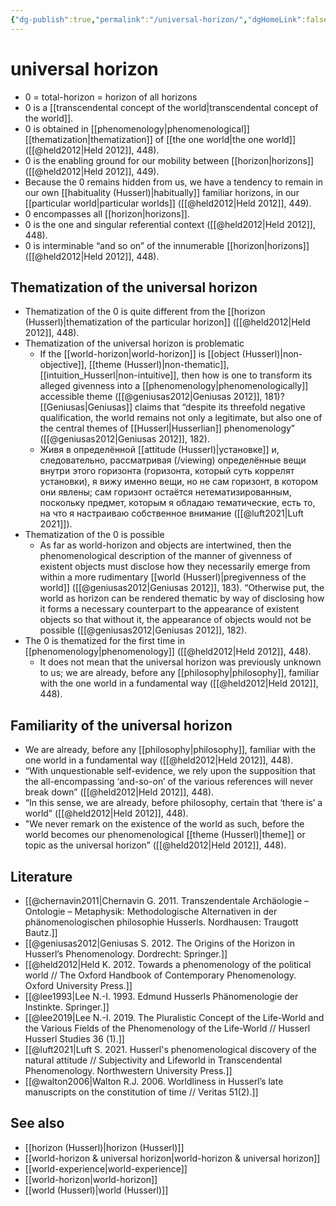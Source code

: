 ```yaml
---
{"dg-publish":true,"permalink":"/universal-horizon/","dgHomeLink":false,"dgPassFrontmatter":false}
---
```


# universal horizon
- 0 = total-horizon = horizon of all horizons
- 0 is a [[transcendental concept of the world|transcendental concept of the world]].
- 0 is obtained in [[phenomenology|phenomenological]] [[thematization|thematization]] of [[the one world|the one world]] ([[@held2012|Held 2012]], 448).
- 0 is the enabling ground for our mobility between [[horizon|horizons]] ([[@held2012|Held 2012]], 449).
- Because the 0 remains hidden from us, we have a tendency to remain in our own [[habituality (Husserl)|habitually]] familiar horizons, in our [[particular world|particular worlds]] ([[@held2012|Held 2012]], 449).
- 0 encompasses all [[horizon|horizons]].
- 0 is the one and singular referential context ([[@held2012|Held 2012]], 448).
- 0 is interminable “and so on” of the innumerable [[horizon|horizons]] ([[@held2012|Held 2012]], 448).

## Thematization of the universal horizon
- Thematization of the 0 is quite different from the [[horizon (Husserl)|thematization of the particular horizon]] ([[@held2012|Held 2012]], 448).
- Thematization of the universal horizon is problematic
	- If the [[world-horizon|world-horizon]] is [[object (Husserl)|non-objective]], [[theme (Husserl)|non-thematic]], [[intuition_Husserl|non-intuitive]], then how is one to transform its alleged givenness into a [[phenomenology|phenomenologically]] accessible theme ([[@geniusas2012|Geniusas 2012]], 181)? [[Geniusas|Geniusas]] claims that “despite its threefold negative qualification, the world remains not only a legitimate, but also one of the central themes of [[Husserl|Husserlian]] phenomenology” ([[@geniusas2012|Geniusas 2012]], 182).
	- Живя в определённой [[attitude (Husserl)|установке]] и, следовательно, рассматривая (/viewing) определённые вещи внутри этого горизонта (горизонта, который суть коррелят установки), я вижу именно вещи, но не сам горизонт, в котором они явлены; cам горизонт остаётся нетематизированным, поскольку предмет, которым я обладаю тематические, есть то, на что я настраиваю собственное внимание ([[@luft2021|Luft 2021]]).
- Thematization of the 0 is possible
	- As far as world-horizon and objects are intertwined, then the phenomenological description of the manner of givenness of existent objects must disclose how they necessarily emerge from within a more rudimentary [[world (Husserl)|pregivenness of the world]] ([[@geniusas2012|Geniusas 2012]], 183). “Otherwise put, the world as horizon can be rendered thematic by way of disclosing how it forms a necessary counterpart to the appearance of existent objects so that without it, the appearance of objects would not be possible ([[@geniusas2012|Geniusas 2012]], 182).
- The 0 is thematized for the first time in [[phenomenology|phenomenology]] ([[@held2012|Held 2012]], 448).
	- It does not mean that the universal horizon was previously unknown to us; we are already, before any [[philosophy|philosophy]], familiar with the one world in a fundamental way ([[@held2012|Held 2012]], 448).

## Familiarity of the universal horizon
- We are already, before any [[philosophy|philosophy]], familiar with the one world in a fundamental way ([[@held2012|Held 2012]], 448).
- “With unquestionable self-evidence, we rely upon the supposition that the all-encompassing ‘and-so-on’ of the various references will never break down” ([[@held2012|Held 2012]], 448).
- “In this sense, we are already, before philosophy, certain that ‘there is’ a world” ([[@held2012|Held 2012]], 448).
- "We never remark on the existence of the world as such, before the world becomes our phenomenological [[theme (Husserl)|theme]] or topic as the universal horizon” ([[@held2012|Held 2012]], 448).



## Literature
- [[@chernavin2011|Chernavin G. 2011. Transzendentale Archäologie – Ontologie – Metaphysik: Methodologische Alternativen in der phänomenologischen philosophie Husserls. Nordhausen: Traugott Bautz.]]
- [[@geniusas2012|Geniusas S. 2012. The Origins of the Horizon in Husserl’s Phenomenology. Dordrecht: Springer.]]
- [[@held2012|Held K. 2012. Towards a phenomenology of the political world // The Oxford Handbook of Contemporary Phenomenology. Oxford University Press.]]
- [[@lee1993|Lee N.-I. 1993. Edmund Husserls Phänomenologie der Instinkte. Springer.]]
- [[@lee2019|Lee N.-I. 2019. The Pluralistic Concept of the Life-World and the Various Fields of the Phenomenology of the Life-World // Husserl Husserl Studies 36 (1).]]
- [[@luft2021|Luft S. 2021. Husserl's phenomenological discovery of the natural attitude // Subjectivity and Lifeworld in Transcendental Phenomenology. Northwestern University Press.]]
- [[@walton2006|Walton R.J. 2006. Worldliness in Husserl’s late manuscripts on the constitution of time // Veritas 51(2).]]


## See also
- [[horizon (Husserl)|horizon (Husserl)]]
- [[world-horizon & universal horizon|world-horizon & universal horizon]]
- [[world-experience|world-experience]]
- [[world-horizon|world-horizon]]
- [[world (Husserl)|world (Husserl)]]